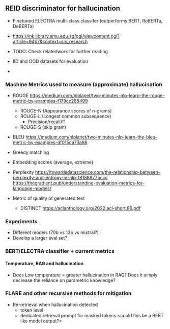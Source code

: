 ## REID discriminator for hallucination
- Finetuned ELECTRA multi-class classifer (outperforms BERT, RoBERTa, DeBERTa) 


- https://ink.library.smu.edu.sg/cgi/viewcontent.cgi?article=9467&context=sis_research

- TODO: Check relatedwork for further reading
- IID and OOD datasets for evaluation 
- 

### Machine Metrics used to measure (approximate) hallucination
- ROUGE https://medium.com/nlplanet/two-minutes-nlp-learn-the-rouge-metric-by-examples-f179cc285499
  - ROUGE-N (Appearance scores of n-grams)
  - ROUGE-L (Longest common subsequence)
    -  Precision/recall/f1
  - ROUGE-S (skip gram)
- BLEU https://medium.com/nlplanet/two-minutes-nlp-learn-the-bleu-metric-by-examples-df015ca73a86
- Greedy matching
- Embedding scores (average, extreme)


- Perplexity 
https://towardsdatascience.com/the-relationship-between-perplexity-and-entropy-in-nlp-f81888775ccc
https://thegradient.pub/understanding-evaluation-metrics-for-language-models/


- Metric of quality of generated text 
  - DISTINCT https://aclanthology.org/2022.acl-short.86.pdf


### Experiments
- Different models (70b vs 13b vs mixtral?)
- Develop a larger eval set? 



### BERT/ELECTRA classifier + current metrics 



#### Temperature, RAG and hallucination 
- Does Low temperature = greater hallucination in RAG? Does it simply decrease the reliance on parametric knowledge? 


### FLARE and other recursive methods for mitigation 
- Re-retrieval when hallucination detected 
  - token level
  - dedicated retrieval prompt for masked tokens <could this be a BERT like model output?> 